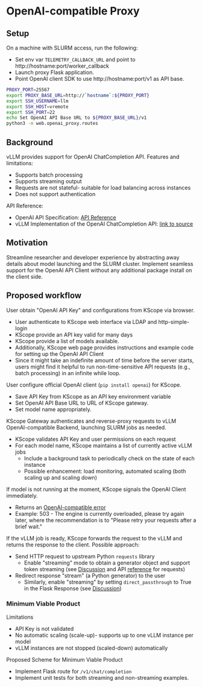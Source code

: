 # OpenAI-compatible Proxy

## Setup

On a machine with SLURM access, run the following:

- Set env var `TELEMETRY_CALLBACK_URL` and point to http://hostname:port/worker_callback
- Launch proxy Flask application.
- Point OpenAI client SDK to use http://hostname:port/v1 as API base.

```bash
PROXY_PORT=25567
export PROXY_BASE_URL=http://`hostname`:${PROXY_PORT}
export SSH_USERNAME=llm
export SSH_HOST=vremote
export SSH_PORT=22
echo Set OpenAI API Base URL to ${PROXY_BASE_URL}/v1
python3 -m web.openai_proxy.routes
```

## Background

vLLM provides support for OpenAI ChatCompletion API. Features and limitations:

- Supports batch processing
- Supports streaming output
- Requests are not stateful- suitable for load balancing across instances
- Does not support authentication

API Reference:

- OpenAI API Specification: [API Reference](https://platform.openai.com/docs/api-reference/chat/create)
- vLLM Implementation of the OpenAI ChatCompletion API: [link to source](https://github.com/vllm-project/vllm/blob/3eeb148f467e3619e8890b1a5ebe86a173f91bc9/vllm/entrypoints/openai/serving_chat.py#L68)

## Motivation

Streamline researcher and developer experience by abstracting away details about model launching and the SLURM cluster. Implement seamless support for the OpenAI API Client without any additional package install on the client side.

## Proposed workflow

User obtain "OpenAI API Key" and configurations from KScope via browser.

- User authenticate to KScope web interface via LDAP and http-simple-login
- KScope provide an API key valid for many days
- KScope provide a list of models available.
- Additionally, KScope web page provides instructions and example code for setting up the OpenAI API Client
- Since it might take an indefinite amount of time before the server starts, users might find it helpful to run non-time-sensitive API requests (e.g., batch processing) in an infinite while loop.

User configure official OpenAI client (`pip install openai`) for KScope.

- Save API Key from KScope as an API key environment variable
- Set OpenAI API Base URL to URL of KScope gateway.
- Set model name appropriately.

KScope Gateway authenticates and reverse-proxy requests to vLLM OpenAI-compatible Backend, launching SLURM jobs as needed.

- KScope validates API Key and user permissions on each request
- For each model name, KScope maintains a list of currently active vLLM jobs
  - Include a background task to periodically check on the state of each instance
  - Possible enhancement: load monitoring, automated scaling (both scaling up and scaling down)

If model is not running at the moment, KScope signals the OpenAI Client immediately.

- Returns an [OpenAI-compatible error](https://platform.openai.com/docs/guides/error-codes/python-library-error-types)
- Example: 503 - The engine is currently overloaded, please try again later, where the recommendation is to "Please retry your requests after a brief wait."

If the vLLM job is ready, KScope forwards the request to the vLLM and returns the response to the client. Possible approach:

- Send HTTP request to upstream Python `requests` library
  - Enable "streaming" mode to obtain a generator object and support token streaming (see [Discussion](https://stackoverflow.com/a/57498146) and API [reference](https://requests.readthedocs.io/en/latest/user/advanced/#body-content-workflow) for requests)
- Redirect response "stream" (a Python generator) to the user
  - Similarly, enable "streaming" by setting `direct_passthrough` to True in the Flask Response (see [Discussion](https://stackoverflow.com/a/5166423))

### Minimum Viable Product

Limitations

- API Key is not validated
- No automatic scaling (scale-up)- supports up to one vLLM instance per model
- vLLM instances are not stopped (scaled-down) automatically

Proposed Scheme for Minimum Viable Product

- Implement Flask route for `/v1/chat/completion`
- Implement unit tests for both streaming and non-streaming examples.
